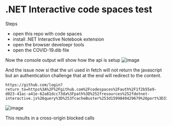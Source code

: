 #  .NET Interactive code spaces test

Steps
 *  open this repo with code spaces
 *  install .NET Interactive Notebook extension
 *  open the browser develoepr tools
 *  open the COVID-19.dib file

Now the console output will show how the api is setup
![image](https://user-images.githubusercontent.com/375556/92963713-d37b3800-f46a-11ea-8c39-f45a4f0a1dab.png)

And the issue now si that the uri used in fetch will not return the javascript but an authentication challenge that at the end will redirect to the content.

```
https://github.com/login?return_to=https%3A%2F%2Fgithub.com%2Fcodespaces%2Fauth%2F1f2b55e9-d023-41ac-a41e-62a81dcc73da%3Fpath%3D%252fresources%252fdotnet-interactive.js%26query%3D%253fcacheBuster%253d1599849429679%26port%3D33209%26cid%3D9022302298382529f56085aba962154f
````

![image](https://user-images.githubusercontent.com/375556/92963765-e261ea80-f46a-11ea-89ee-c920f1afcc11.png)

This results in a cross-origin blocked calls
